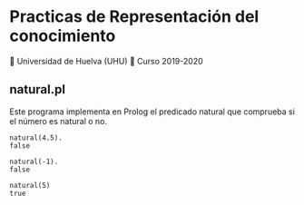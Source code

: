 
# Practicas de Representación del conocimiento
  :office: Universidad de Huelva (UHU)
  :calendar: Curso 2019-2020

## natural.pl
Este programa implementa en Prolog el predicado natural que comprueba si el número es natural o no.


```
natural(4.5).
false

natural(-1).
false

natural(5)
true
```
